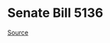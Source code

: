 # Senate Bill 5136

[Source](http://lawfilesext.leg.wa.gov/biennium/2023-24/Pdf/Bills/Senate%20Bills/5136.pdf)